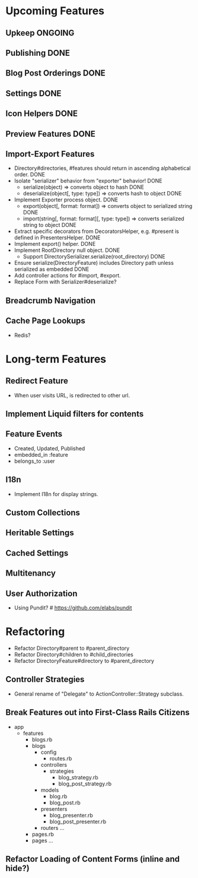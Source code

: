 # Upcoming Features

## Upkeep ONGOING

## Publishing DONE

## Blog Post Orderings DONE

## Settings DONE

## Icon Helpers DONE

## Preview Features DONE

## Import-Export Features

- Directory#directories, #features should return in ascending alphabetical order. DONE
- Isolate "serializer" behavior from "exporter" behavior! DONE
  - serialize(object) => converts object to hash DONE
  - deserialize(object[, type: type]) => converts hash to object DONE
- Implement Exporter process object. DONE
  - export(object[, format: format]) => converts object to serialized string DONE
  - import(string[, format: format][, type: type]) => converts serialized string to object DONE
- Extract specific decorators from DecoratorsHelper, e.g. #present is defined in PresentersHelper. DONE
- Implement export() helper. DONE
- Implement RootDirectory null object. DONE
  - Support DirectorySerializer.serialize(root_directory) DONE
- Ensure serialize(DirectoryFeature) includes Directory path unless serialized as embedded DONE
- Add controller actions for #import, #export.
- Replace Form with Serializer#deserialize?

## Breadcrumb Navigation

## Cache Page Lookups

- Redis?

# Long-term Features

## Redirect Feature

- When user visits URL, is redirected to other url.

## Implement Liquid filters for contents

## Feature Events

- Created, Updated, Published
- embedded_in :feature
- belongs_to :user

## I18n

- Implement I18n for display strings.

## Custom Collections

## Heritable Settings

## Cached Settings

## Multitenancy

## User Authorization

- Using Pundit? # https://github.com/elabs/pundit

# Refactoring

- Refactor Directory#parent to #parent_directory
- Refactor Directory#children to #child_directories
- Refactor DirectoryFeature#directory to #parent_directory

## Controller Strategies

- General rename of "Delegate" to ActionController::Strategy subclass.

## Break Features out into First-Class Rails Citizens

- app
  - features
    - blogs.rb
    - blogs
      - config
        - routes.rb
      - controllers
        - strategies
          - blog_strategy.rb
          - blog_post_strategy.rb
      - models
        - blog.rb
        - blog_post.rb
      - presenters
        - blog_presenter.rb
        - blog_post_presenter.rb
      - routers
        ...
    - pages.rb
    - pages
      ...

## Refactor Loading of Content Forms (inline and hide?)
